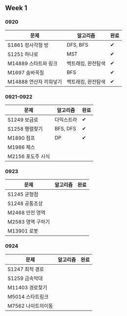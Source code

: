 ## Week 1
### 0920
|문제|알고리즘|완료|
|-|-|-|
|S1861 정사각형 방|DFS, BFS|✔|
|S1251 하나로|MST|✔|
|M14889 스타트와 링크|백트래킹, 완전탐색|✔|
|M1697 숨바꼭질|BFS|✔|
|M14888 연산자 끼워넣기|백트래킹, 완전탐색|✔|

### 0921-0922
|문제|알고리즘|완료|
|-|-|-|
|S1249 보급로|다익스트라|✔|
|S1258 행렬찾기|BFS, DFS|✔|
|M1890 점프|DP|✔|
|M1986 체스|||
|M2156 포도주 시식|||

### 0923
|문제|알고리즘|완료|
|-|-|-|
|S1245 균형점|||
|S1248 공통조상|||
|M2468 안전 영역|||
|M2583 영역 구하기|||
|M13901 로봇|||

### 0924
|문제|알고리즘|완료|
|-|-|-|
|S1247 최적 경로|||
|S1259 금속막대|||
|M11403 경로찾기|||
|M5014 스타트링크|||
|M7562 나이트의이동|||
